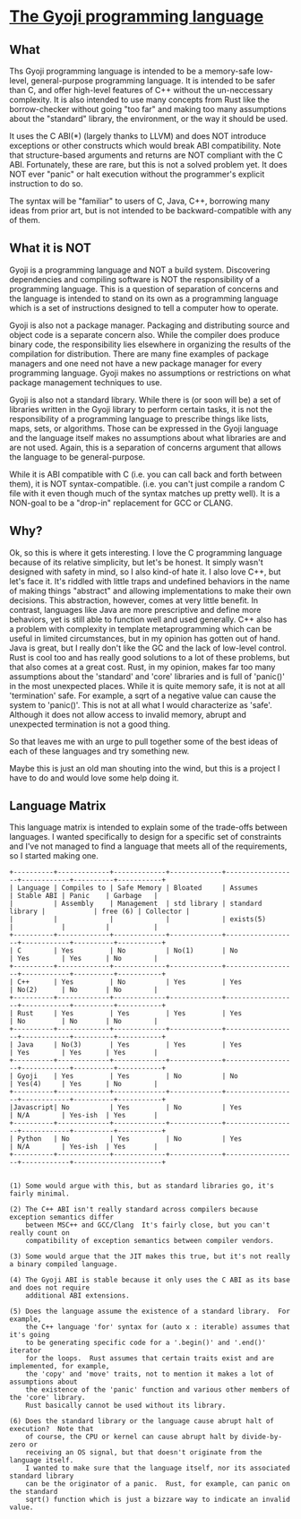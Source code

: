 # [The Gyoji programming language](https://jarney.github.io/)

## What

Ths Gyoji programming language is intended to be a memory-safe low-level,
general-purpose programming language.  It is intended to be safer than C,
and offer high-level features of C++ without the un-neccessary complexity.
It is also intended to use many concepts from Rust like the borrow-checker
without going "too far" and making too many assumptions about the
"standard" library, the environment, or the way it should be used.

It uses the C ABI(*) (largely thanks to LLVM) and does NOT introduce exceptions
or other constructs which would break ABI compatibility.  Note that structure-based
arguments and returns are NOT compliant with the C ABI.  Fortunately, these are rare,
but this is not a solved problem yet. It does NOT ever "panic" or halt execution
without the programmer's explicit instruction to do so.

The syntax will be "familiar" to users of C, Java, C++, borrowing many ideas
from prior art, but is not intended to be backward-compatible with any of them.

## What it is NOT

Gyoji is a programming language and NOT a build system.  Discovering
dependencies and compiling software is NOT the responsibility of
a programming language.  This is a question of separation of concerns
and the language is intended to stand on its own as a programming language
which is a set of instructions designed to tell a computer how to operate.

Gyoji is also not a package manager.  Packaging and distributing source
and object code is a separate concern also.  While the compiler does
produce binary code, the responsibility lies elsewhere in organizing
the results of the compilation for distribution.  There are many fine
examples of package managers and one need not have a new package manager
for every programming language.  Gyoji makes no assumptions or
restrictions on what package management techniques to use.

Gyoji is also not a standard library.  While there is (or soon will be)
a set of libraries written in the Gyoji library to perform certain
tasks, it is not the responsibility of a programming language
to prescribe things like lists, maps, sets, or algorithms.  Those
can be expressed in the Gyoji language and the language itself
makes no assumptions about what libraries are and are not used.
Again, this is a separation of concerns argument that allows
the language to be general-purpose.

While it is ABI compatible with C (i.e. you can call back and forth between them),
it is NOT syntax-compatible. (i.e. you can't just compile a random C file with
it even though much of the syntax matches up pretty well). It is a NON-goal to
be a "drop-in" replacement for GCC or CLANG.

## Why?

Ok, so this is where it gets interesting.  I love the C
programming language because of its relative simplicity,
but let's be honest.  It simply wasn't designed with
safety in mind, so I also kind-of hate it.   I also love C++,
but let's face it.  It's riddled with little traps
and undefined behaviors in the name of making things "abstract"
and allowing implementations to make their own decisions.
This abstraction, however, comes at very little benefit.  In contrast,
languages like Java are more prescriptive and define more
behaviors, yet is still able to function well and used
generally.  C++ also has a problem with complexity in
template metaprogramming which can be useful in limited
circumstances, but in my opinion has gotten out of hand.
Java is great, but I really don't like the GC and the
lack of low-level control.  Rust is cool too and has really
good solutions to a lot of these problems, but that also
comes at a great cost.  Rust, in my opinion, makes
far too many assumptions about the 'standard' and 'core'
libraries and is full of 'panic()' in the most unexpected
places.  While it is quite memory safe, it is not at all
'termination' safe.  For example, a sqrt of a negative
value can cause the system to 'panic()'.  This is not
at all what I would characterize as 'safe'.  Although
it does not allow access to invalid memory, abrupt
and unexpected termination is not a good thing.

So that leaves me with an urge to pull together
some of the best ideas of each of these languages
and try something new.

Maybe this is just an old man shouting into the wind,
but this is a project I have to do and would love
some help doing it.

## Language Matrix

This language matrix is intended to explain some of the trade-offs between
languages.  I wanted specifically to design for a specific set of
constraints and I've not managed to find a language that
meets all of the requirements, so I started making one.

```
+----------+-------------+-------------+-------------+------------------+------------+----------+-----------+
| Language | Compiles to | Safe Memory | Bloated     | Assumes          | Stable ABI | Panic    | Garbage   |
|          | Assembly    | Management  | std library | standard library |            | free (6) | Collector |
|          |             |             |             | exists(5)        |            |          |           |
+----------+-------------+-------------+-------------+------------------+------------+----------+-----------+
| C        | Yes         | No          | No(1)       | No               | Yes        | Yes      | No        |
+----------+-------------+-------------+-------------+------------------+------------+----------+-----------+
| C++      | Yes         | No          | Yes         | Yes              | No(2)      | No       | No        |
+----------+-------------+-------------+-------------+------------------+------------+----------+-----------+
| Rust     | Yes         | Yes         | Yes         | Yes              | No         | No       | No        |
+----------+-------------+-------------+-------------+------------------+------------+----------+-----------+
| Java     | No(3)       | Yes         | Yes         | Yes              | Yes        | Yes      | Yes       |
+----------+-------------+-------------+-------------+------------------+------------+----------+-----------+
| Gyoji    | Yes         | Yes         | No          | No               | Yes(4)     | Yes      | No        |
+----------+-------------+-------------+-------------+------------------+------------+----------+-----------+
|Javascript| No          | Yes         | No          | Yes              | N/A        | Yes-ish  | Yes       |
+----------+-------------+-------------+-------------+------------------+------------+----------+-----------+
| Python   | No          | Yes         | No          | Yes              | N/A        | Yes-ish  | Yes       |
+----------+-------------+-------------+-------------+------------------+------------+----------------------+


(1) Some would argue with this, but as standard libraries go, it's fairly minimal.

(2) The C++ ABI isn't really standard across compilers because exception semantics differ
    between MSC++ and GCC/Clang  It's fairly close, but you can't really count on
    compatibility of exception semantics between compiler vendors.

(3) Some would argue that the JIT makes this true, but it's not really a binary compiled language.

(4) The Gyoji ABI is stable because it only uses the C ABI as its base and does not require
    additional ABI extensions.

(5) Does the language assume the existence of a standard library.  For example,
    the C++ language 'for' syntax for (auto x : iterable) assumes that it's going
    to be generating specific code for a '.begin()' and '.end()' iterator
    for the loops.  Rust assumes that certain traits exist and are implemented, for example,
    the 'copy' and 'move' traits, not to mention it makes a lot of assumptions about
    the existence of the 'panic' function and various other members of the 'core' library.
    Rust basically cannot be used without its library.

(6) Does the standard library or the language cause abrupt halt of execution?  Note that
    of course, the CPU or kernel can cause abrupt halt by divide-by-zero or
    receiving an OS signal, but that doesn't originate from the language itself.
    I wanted to make sure that the language itself, nor its associated standard library
    can be the originator of a panic.  Rust, for example, can panic on the standard
    sqrt() function which is just a bizzare way to indicate an invalid value.

```
